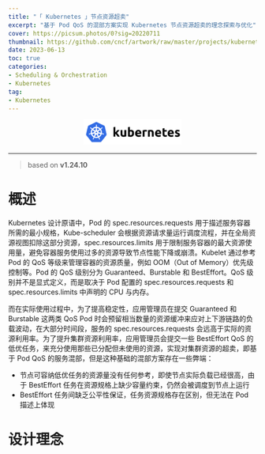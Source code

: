 ```yaml
---
title: "「 Kubernetes 」节点资源超卖"
excerpt: "基于 Pod QoS 的混部方案实现 Kubernetes 节点资源超卖的理念探索与优化"
cover: https://picsum.photos/0?sig=20220711
thumbnail: https://github.com/cncf/artwork/raw/master/projects/kubernetes/stacked/color/kubernetes-stacked-color.svg
date: 2023-06-13
toc: true
categories:
- Scheduling & Orchestration
- Kubernetes
tag:
- Kubernetes
---
```


<div align=center><img width="200" style="border: 0px" src="https://github.com/cncf/artwork/raw/master/projects/kubernetes/horizontal/color/kubernetes-horizontal-color.svg"></div>

------

> based on **v1.24.10**

# 概述

Kubernetes 设计原语中，Pod 的 spec.resources.requests 用于描述服务容器所需的最小规格，Kube-scheduler 会根据资源请求量运行调度流程，并在全局资源视图扣除这部分资源，spec.resources.limits 用于限制服务容器的最大资源使用量，避免容器服务使用过多的资源导致节点性能下降或崩溃。Kubelet 通过参考 Pod 的 QoS 等级来管理容器的资源质量，例如 OOM（Out of Memory）优先级控制等。Pod 的 QoS 级别分为 Guaranteed、Burstable 和 BestEffort。QoS 级别并不是显式定义，而是取决于 Pod 配置的 spec.resources.requests 和 spec.resources.limits 中声明的 CPU 与内存。

而在实际使用过程中，为了提高稳定性，应用管理员在提交 Guaranteed 和 Burstable 这两类 QoS Pod 时会预留相当数量的资源缓冲来应对上下游链路的负载波动，在大部分时间段，服务的 spec.resources.requests 会远高于实际的资源利用率。为了提升集群资源利用率，应用管理员会提交一些 BestEffort QoS 的低优任务，来充分使用那些已分配但未使用的资源，实现对集群资源的超卖，即基于 Pod QoS 的服务混部，但是这种基础的混部方案存在一些弊端：

- 节点可容纳低优任务的资源量没有任何参考，即使节点实际负载已经很高，由于 BestEffort 任务在资源规格上缺少容量约束，仍然会被调度到节点上运行
- BestEffort 任务间缺乏公平性保证，任务资源规格存在区别，但无法在 Pod 描述上体现

# 设计理念

